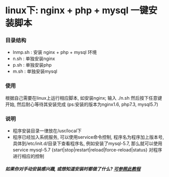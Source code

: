 # linux下: nginx + php + mysql 一键安装脚本

### 目录结构
  - lnmp.sh : 安装 nginx + php + mysql 环境
  - n.sh : 单独安装nginx
  - p.sh : 单独安装php
  - m.sh : 单独安装mysql
  
### 使用
  根据自己需要在linux上运行相应脚本, 如安装nginx; 输入 ./n.sh 然后按下任意键开始, 然后耐心等待其安装完成
  (ps:安装的版本为nginx1.6, php7.3, mysql5.7)
  
### 说明
   - 程序安装目录一律放在/usr/local下
   - 程序已经加入系统服务, 可以使用service命令控制, 程序名为程序加上版本号, 具体到/etc/init.d/目录下查看程序名, 例如安装了mysql-5.7, 那么就可以使用 service mysql-5.7 {start|stop|restart|reload|force-reload|status} 对程序进行相应的控制 
   

##### 如果你对手动安装感兴趣, 或想知道安装时都做了什么?  [可参照此教程](http://www.softeng.cn/?p=156)
  
  
